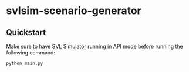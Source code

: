 # svlsim-scenario-generator

## Quickstart

Make sure to have [SVL Simulator](https://www.svlsimulator.com/) running in API mode before running the following command:
```
python main.py
```
